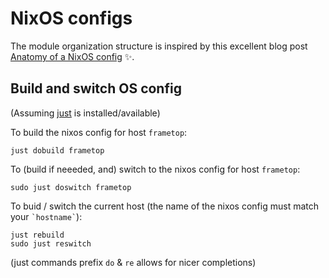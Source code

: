 # NixOS configs

The module organization structure is inspired by this excellent blog post
[Anatomy of a NixOS config](https://unmovedcentre.com/posts/anatomy-of-a-nixos-config/) ✨.


## Build and switch OS config

(Assuming [just](https://github.com/casey/just) is installed/available)


To build the nixos config for host `frametop`:
```
just dobuild frametop
```

To (build if neeeded, and) switch to the nixos config for host `frametop`:
```
sudo just doswitch frametop
```

To buid / switch the current host (the name of the nixos config must match your `` `hostname` ``):
```
just rebuild
sudo just reswitch
```

(just commands prefix `do` & `re` allows for nicer completions)

